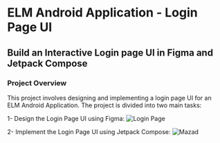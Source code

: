 # ELM Android Application - Login Page UI
## Build an Interactive Login page UI in Figma and Jetpack Compose

### Project Overview
This project involves designing and implementing a login page UI for an ELM Android Application. The project is divided into two main tasks:

1- Design the Login Page UI using Figma:
![Login Page](https://github.com/user-attachments/assets/8b169ce8-5bb8-413d-8385-07bf206cb9ec)

2- Implement the Login Page UI using Jetpack Compose:
![Mazad](https://github.com/user-attachments/assets/b0326803-ead1-43fb-9045-0a4dde1a4c54)

